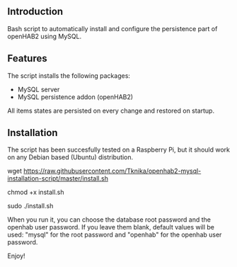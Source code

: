 ## Introduction

Bash script to automatically install and configure the persistence part of openHAB2 using MySQL.

## Features

The script installs the following packages:

- MySQL server
- MySQL persistence addon (openHAB2)

All items states are persisted on every change and restored on startup.

## Installation

The script has been succesfully tested on a Raspberry Pi, but it should work on any Debian based (Ubuntu) distribution.

wget https://raw.githubusercontent.com/Tknika/openhab2-mysql-installation-script/master/install.sh

chmod +x install.sh

sudo ./install.sh

When you run it, you can choose the database root password and the openhab user password. If you leave them blank, default values
will be used: "mysql" for the root password and "openhab" for the openhab user password. 

Enjoy!
